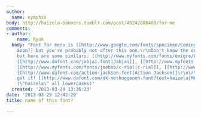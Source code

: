 ```yaml
---
author:
  name: nymphxs
body: http://haizela-banners.tumblr.com/post/46242886408/for-me
comments:
- author:
    name: Ryuk
  body: "Font for menu is [[http://www.google.com/fonts/specimen/Coming+Soon|Coming
    Soon]] but you're probably not after this one.\r\nDon't know the one for HAIZELA
    but here are some similars: [[http://www.myfonts.com/fonts/emigre/blockhead-ot|Blockhead]],
    [[http://www.dafont.com/jabjai.font|Jabjai]], [[http://www.myfonts.com/fonts/hipopotam/bubol|Bubol]],
    [[http://www.myfonts.com/fonts/joebob/c-rial|c-rial]], [[http://www.myfonts.com/fonts/jesse-tilley/tusk|Tusk]],
    [[http://www.dafont.com/action-jackson.font|Action Jackson]]\r\n\r\nEDIT: finally
    got it! [[http://www.dafont.com/dk-meshuggeneh.font?text=haizela|Meshuggeneh]]
    (\"haizela\" all lowercases)"
  created: '2013-03-29 13:36:23'
date: '2013-03-29 12:42:20'
title: name of this font?

---
```

